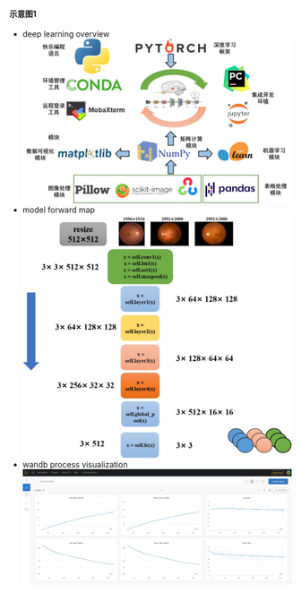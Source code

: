 #### 示意图1
* deep learning overview
![](./concept.jpg)
* model forward map
![](./forward_vis.jpg)
* wandb process visualization
![](./wandb_vis.jpg)
